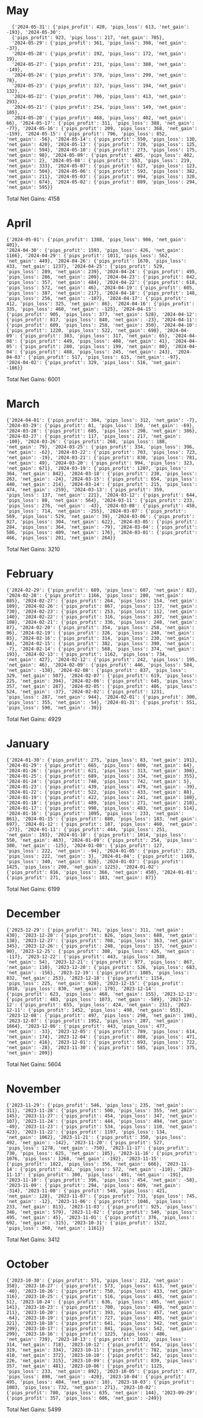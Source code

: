 # May
      {'2024-05-31': {'pips_profit': 420, 'pips_loss': 613, 'net_gain': -193}, '2024-05-30': 
      {'pips_profit': 923, 'pips_loss': 217, 'net_gain': 705}, 
      '2024-05-29': {'pips_profit': 361, 'pips_loss': 398, 'net_gain': -37}, 
      '2024-05-28': {'pips_profit': 192, 'pips_loss': 172, 'net_gain': 19}, 
      '2024-05-27': {'pips_profit': 231, 'pips_loss': 380, 'net_gain': -149}, 
      '2024-05-24': {'pips_profit': 378, 'pips_loss': 299, 'net_gain': 78}, 
      '2024-05-23': {'pips_profit': 327, 'pips_loss': 194, 'net_gain': 132}, 
      '2024-05-22': {'pips_profit': 706, 'pips_loss': 413, 'net_gain': 293}, 
      '2024-05-21': {'pips_profit': 254, 'pips_loss': 149, 'net_gain': 105}, 
      '2024-05-20': {'pips_profit': 468, 'pips_loss': 402, 'net_gain': 66}, '2024-05-17': {'pips_profit': 311, 'pips_loss': 388, 'net_gain': -77}, '2024-05-16': {'pips_profit': 209, 'pips_loss': 368, 'net_gain': -159}, '2024-05-15': {'pips_profit': 796, 'pips_loss': 852, 'net_gain': -56}, '2024-05-14': {'pips_profit': 550, 'pips_loss': 130, 'net_gain': 420}, '2024-05-13': {'pips_profit': 720, 'pips_loss': 125, 'net_gain': 594}, '2024-05-10': {'pips_profit': 273, 'pips_loss': 175, 'net_gain': 98}, '2024-05-09': {'pips_profit': 405, 'pips_loss': 402, 'net_gain': 2}, '2024-05-08': {'pips_profit': 553, 'pips_loss': 219, 'net_gain': 333}, '2024-05-07': {'pips_profit': 627, 'pips_loss': 123, 'net_gain': 504}, '2024-05-06': {'pips_profit': 593, 'pips_loss': 382, 'net_gain': 211}, '2024-05-03': {'pips_profit': 994, 'pips_loss': 320, 'net_gain': 674}, '2024-05-02': {'pips_profit': 889, 'pips_loss': 294, 'net_gain': 595}}
Total Net Gains: 4158


# April 

    {'2024-05-01': {'pips_profit': 1388, 'pips_loss': 986, 'net_gain': 401}, 
    '2024-04-30': {'pips_profit': 1593, 'pips_loss': 426, 'net_gain': 1166}, '2024-04-29': {'pips_profit': 1011, 'pips_loss': 562, 'net_gain': 449}, '2024-04-26': {'pips_profit': 1670, 'pips_loss': 433, 'net_gain': 1237}, '2024-04-25': {'pips_profit': 529, 'pips_loss': 289, 'net_gain': 239}, '2024-04-24': {'pips_profit': 495, 'pips_loss': 286, 'net_gain': 209}, '2024-04-23': {'pips_profit': 842, 'pips_loss': 357, 'net_gain': 484}, '2024-04-22': {'pips_profit': 618, 'pips_loss': 572, 'net_gain': 46}, '2024-04-19': {'pips_profit': 605, 'pips_loss': 387, 'net_gain': 217}, '2024-04-18': {'pips_profit': 148, 'pips_loss': 256, 'net_gain': -107}, '2024-04-17': {'pips_profit': 412, 'pips_loss': 325, 'net_gain': 86}, '2024-04-16': {'pips_profit': 335, 'pips_loss': 460, 'net_gain': -125}, '2024-04-15': {'pips_profit': 905, 'pips_loss': 377, 'net_gain': 528}, '2024-04-12': {'pips_profit': 817, 'pips_loss': 840, 'net_gain': -23}, '2024-04-11': {'pips_profit': 609, 'pips_loss': 258, 'net_gain': 350}, '2024-04-10': {'pips_profit': 1220, 'pips_loss': 522, 'net_gain': 698}, '2024-04-09': {'pips_profit': 383, 'pips_loss': 317, 'net_gain': 65}, '2024-04-08': {'pips_profit': 449, 'pips_loss': 408, 'net_gain': 41}, '2024-04-05': {'pips_profit': 280, 'pips_loss': 199, 'net_gain': 80}, '2024-04-04': {'pips_profit': 488, 'pips_loss': 245, 'net_gain': 243}, '2024-04-03': {'pips_profit': 517, 'pips_loss': 615, 'net_gain': -97}, 
    '2024-04-02': {'pips_profit': 329, 'pips_loss': 516, 'net_gain': -186}}

Total Net Gains: 6001


# March

    {'2024-04-01': {'pips_profit': 304, 'pips_loss': 312, 'net_gain': -7}, '2024-03-29': {'pips_profit': 81, 'pips_loss': 150, 'net_gain': -69}, '2024-03-28': {'pips_profit': 685, 'pips_loss': 298, 'net_gain': 386}, '2024-03-27': {'pips_profit': 117, 'pips_loss': 217, 'net_gain': -100}, '2024-03-26': {'pips_profit': 268, 'pips_loss': 188, 'net_gain': 79}, '2024-03-25': {'pips_profit': 334, 'pips_loss': 396, 'net_gain': -62}, '2024-03-22': {'pips_profit': 703, 'pips_loss': 723, 'net_gain': -19}, '2024-03-21': {'pips_profit': 830, 'pips_loss': 781, 'net_gain': 49}, '2024-03-20': {'pips_profit': 994, 'pips_loss': 323, 'net_gain': 671}, '2024-03-19': {'pips_profit': 1207, 'pips_loss': 364, 'net_gain': 842}, '2024-03-18': {'pips_profit': 238, 'pips_loss': 263, 'net_gain': -24}, '2024-03-15': {'pips_profit': 654, 'pips_loss': 440, 'net_gain': 214}, '2024-03-14': {'pips_profit': 215, 'pips_loss': 474, 'net_gain': -259}, '2024-03-13': {'pips_profit': 359, 'pips_loss': 137, 'net_gain': 221}, '2024-03-12': {'pips_profit': 644, 'pips_loss': 80, 'net_gain': 564}, '2024-03-11': {'pips_profit': 233, 'pips_loss': 276, 'net_gain': -43}, '2024-03-08': {'pips_profit': 458, 'pips_loss': 714, 'net_gain': -255}, '2024-03-07': {'pips_profit': 569, 'pips_loss': 529, 'net_gain': 39}, '2024-03-06': {'pips_profit': 927, 'pips_loss': 304, 'net_gain': 622}, '2024-03-05': {'pips_profit': 284, 'pips_loss': 364, 'net_gain': -79}, '2024-03-04': {'pips_profit': 586, 'pips_loss': 409, 'net_gain': 176}, '2024-03-01': {'pips_profit': 466, 'pips_loss': 201, 'net_gain': 264}}

Total Net Gains: 3210


# February 

    {'2024-02-29': {'pips_profit': 689, 'pips_loss': 607, 'net_gain': 82}, '2024-02-28': {'pips_profit': 1166, 'pips_loss': 280, 'net_gain': 885}, '2024-02-27': {'pips_profit': 264, 'pips_loss': 154, 'net_gain': 109}, '2024-02-26': {'pips_profit': 867, 'pips_loss': 137, 'net_gain': 730}, '2024-02-23': {'pips_profit': 253, 'pips_loss': 112, 'net_gain': 140}, '2024-02-22': {'pips_profit': 316, 'pips_loss': 207, 'net_gain': 108}, '2024-02-21': {'pips_profit': 336, 'pips_loss': 248, 'net_gain': 87}, '2024-02-20': {'pips_profit': 354, 'pips_loss': 258, 'net_gain': 96}, '2024-02-19': {'pips_profit': 326, 'pips_loss': 240, 'net_gain': 85}, '2024-02-16': {'pips_profit': 314, 'pips_loss': 230, 'net_gain': 84}, '2024-02-15': {'pips_profit': 382, 'pips_loss': 390, 'net_gain': -7}, '2024-02-14': {'pips_profit': 568, 'pips_loss': 374, 'net_gain': 193}, '2024-02-13': {'pips_profit': 1162, 'pips_loss': 734, 'net_gain': 427}, '2024-02-12': {'pips_profit': 242, 'pips_loss': 195, 'net_gain': 46}, '2024-02-09': {'pips_profit': 446, 'pips_loss': 584, 'net_gain': -138}, '2024-02-08': {'pips_profit': 837, 'pips_loss': 329, 'net_gain': 507}, '2024-02-07': {'pips_profit': 619, 'pips_loss': 225, 'net_gain': 394}, '2024-02-06': {'pips_profit': 645, 'pips_loss': 357, 'net_gain': 287}, '2024-02-05': {'pips_profit': 486, 'pips_loss': 524, 'net_gain': -37}, '2024-02-02': {'pips_profit': 1231, 'pips_loss': 287, 'net_gain': 944}, '2024-02-01': {'pips_profit': 300, 'pips_loss': 355, 'net_gain': -54}, '2024-01-31': {'pips_profit': 551, 'pips_loss': 590, 'net_gain': -39}}
Total Net Gains: 4929

# January

    {'2024-01-30': {'pips_profit': 275, 'pips_loss': 83, 'net_gain': 191}, '2024-01-29': {'pips_profit': 665, 'pips_loss': 600, 'net_gain': 64}, '2024-01-26': {'pips_profit': 621, 'pips_loss': 313, 'net_gain': 308}, '2024-01-25': {'pips_profit': 689, 'pips_loss': 334, 'net_gain': 355}, '2024-01-24': {'pips_profit': 748, 'pips_loss': 742, 'net_gain': 5}, '2024-01-23': {'pips_profit': 439, 'pips_loss': 479, 'net_gain': -39}, '2024-01-22': {'pips_profit': 522, 'pips_loss': 433, 'net_gain': 88}, '2024-01-19': {'pips_profit': 422, 'pips_loss': 241, 'net_gain': 180}, '2024-01-18': {'pips_profit': 489, 'pips_loss': 271, 'net_gain': 218}, '2024-01-17': {'pips_profit': 998, 'pips_loss': 483, 'net_gain': 514}, '2024-01-16': {'pips_profit': 1095, 'pips_loss': 233, 'net_gain': 861}, '2024-01-15': {'pips_profit': 880, 'pips_loss': 183, 'net_gain': 697}, '2024-01-12': {'pips_profit': 187, 'pips_loss': 460, 'net_gain': -273}, '2024-01-11': {'pips_profit': 444, 'pips_loss': 251, 'net_gain': 193}, '2024-01-10': {'pips_profit': 1014, 'pips_loss': 550, 'net_gain': 463}, '2024-01-09': {'pips_profit': 254, 'pips_loss': 380, 'net_gain': -125}, '2024-01-08': {'pips_profit': 127, 'pips_loss': 222, 'net_gain': -94}, '2024-01-05': {'pips_profit': 225, 'pips_loss': 222, 'net_gain': 3}, '2024-01-04': {'pips_profit': 1169, 'pips_loss': 340, 'net_gain': 828}, '2024-01-03': {'pips_profit': 1425, 'pips_loss': 200, 'net_gain': 1225}, '2024-01-02': {'pips_profit': 816, 'pips_loss': 366, 'net_gain': 450}, '2024-01-01': {'pips_profit': 271, 'pips_loss': 183, 'net_gain': 87}}
Total Net Gains: 6199

# December

    {'2023-12-29': {'pips_profit': 741, 'pips_loss': 311, 'net_gain': 430}, '2023-12-28': {'pips_profit': 826, 'pips_loss': 688, 'net_gain': 138}, '2023-12-27': {'pips_profit': 708, 'pips_loss': 363, 'net_gain': 345}, '2023-12-26': {'pips_profit': 248, 'pips_loss': 157, 'net_gain': 90}, '2023-12-25': {'pips_profit': 308, 'pips_loss': 426, 'net_gain': -117}, '2023-12-22': {'pips_profit': 443, 'pips_loss': 388, 'net_gain': 54}, '2023-12-21': {'pips_profit': 977, 'pips_loss': 867, 'net_gain': 110}, '2023-12-20': {'pips_profit': 526, 'pips_loss': 683, 'net_gain': -156}, '2023-12-19': {'pips_profit': 1085, 'pips_loss': 832, 'net_gain': 253}, '2023-12-18': {'pips_profit': 1154, 'pips_loss': 225, 'net_gain': 928}, '2023-12-15': {'pips_profit': 1010, 'pips_loss': 830, 'net_gain': 179}, '2023-12-14': {'pips_profit': 623, 'pips_loss': 468, 'net_gain': 155}, '2023-12-13': {'pips_profit': 483, 'pips_loss': 1073, 'net_gain': -589}, '2023-12-12': {'pips_profit': 655, 'pips_loss': 424, 'net_gain': 231}, '2023-12-11': {'pips_profit': 1452, 'pips_loss': 498, 'net_gain': 953}, '2023-12-08': {'pips_profit': 497, 'pips_loss': 298, 'net_gain': 198}, '2023-12-07': {'pips_profit': 1952, 'pips_loss': 287, 'net_gain': 1664}, '2023-12-06': {'pips_profit': 443, 'pips_loss': 477, 'net_gain': -33}, '2023-12-05': {'pips_profit': 789, 'pips_loss': 614, 'net_gain': 174}, '2023-12-04': {'pips_profit': 888, 'pips_loss': 471, 'net_gain': 416}, '2023-12-01': {'pips_profit': 693, 'pips_loss': 722, 'net_gain': -28}, '2023-11-30': {'pips_profit': 585, 'pips_loss': 375, 'net_gain': 209}}
Total Net Gains: 5604

# November
    {'2023-11-29': {'pips_profit': 546, 'pips_loss': 235, 'net_gain': 311}, '2023-11-28': {'pips_profit': 500, 'pips_loss': 355, 'net_gain': 145}, '2023-11-27': {'pips_profit': 454, 'pips_loss': 347, 'net_gain': 107}, '2023-11-24': {'pips_profit': 444, 'pips_loss': 494, 'net_gain': -49}, '2023-11-23': {'pips_profit': 534, 'pips_loss': 110, 'net_gain': 423}, '2023-11-22': {'pips_profit': 1197, 'pips_loss': 134, 'net_gain': 1062}, '2023-11-21': {'pips_profit': 350, 'pips_loss': 492, 'net_gain': -142}, '2023-11-20': {'pips_profit': 527, 'pips_loss': 1278, 'net_gain': -750}, '2023-11-17': {'pips_profit': 730, 'pips_loss': 625, 'net_gain': 105}, '2023-11-16': {'pips_profit': 1076, 'pips_loss': 1268, 'net_gain': -192}, '2023-11-15': {'pips_profit': 1022, 'pips_loss': 356, 'net_gain': 666}, '2023-11-14': {'pips_profit': 462, 'pips_loss': 572, 'net_gain': -110}, '2023-11-13': {'pips_profit': 300, 'pips_loss': 491, 'net_gain': -191}, '2023-11-10': {'pips_profit': 396, 'pips_loss': 454, 'net_gain': -58}, '2023-11-09': {'pips_profit': 294, 'pips_loss': 609, 'net_gain': -314}, '2023-11-08': {'pips_profit': 549, 'pips_loss': 421, 'net_gain': 128}, '2023-11-07': {'pips_profit': 733, 'pips_loss': 745, 'net_gain': -12}, '2023-11-06': {'pips_profit': 1046, 'pips_loss': 233, 'net_gain': 813}, '2023-11-03': {'pips_profit': 925, 'pips_loss': 346, 'net_gain': 579}, '2023-11-02': {'pips_profit': 540, 'pips_loss': 495, 'net_gain': 45}, '2023-11-01': {'pips_profit': 376, 'pips_loss': 692, 'net_gain': -315}, '2023-10-31': {'pips_profit': 1522, 'pips_loss': 360, 'net_gain': 1161}}
Total Net Gains: 3412

# October

    {'2023-10-30': {'pips_profit': 571, 'pips_loss': 212, 'net_gain': 358}, '2023-10-27': {'pips_profit': 573, 'pips_loss': 613, 'net_gain': -40}, '2023-10-26': {'pips_profit': 750, 'pips_loss': 433, 'net_gain': 316}, '2023-10-25': {'pips_profit': 516, 'pips_loss': 465, 'net_gain': 51}, '2023-10-24': {'pips_profit': 636, 'pips_loss': 495, 'net_gain': 141}, '2023-10-23': {'pips_profit': 700, 'pips_loss': 489, 'net_gain': 211}, '2023-10-20': {'pips_profit': 393, 'pips_loss': 457, 'net_gain': -64}, '2023-10-19': {'pips_profit': 727, 'pips_loss': 405, 'net_gain': 321}, '2023-10-18': {'pips_profit': 641, 'pips_loss': 342, 'net_gain': 299}, '2023-10-17': {'pips_profit': 841, 'pips_loss': 542, 'net_gain': 299}, '2023-10-16': {'pips_profit': 1225, 'pips_loss': 486, 'net_gain': 739}, '2023-10-13': {'pips_profit': 1032, 'pips_loss': 314, 'net_gain': 718}, '2023-10-12': {'pips_profit': 654, 'pips_loss': 319, 'net_gain': 334}, '2023-10-11': {'pips_profit': 782, 'pips_loss': 410, 'net_gain': 372}, '2023-10-10': {'pips_profit': 542, 'pips_loss': 226, 'net_gain': 315}, '2023-10-09': {'pips_profit': 839, 'pips_loss': 357, 'net_gain': 481}, '2023-10-06': {'pips_profit': 1125, 'pips_loss': 233, 'net_gain': 892}, '2023-10-05': {'pips_profit': 477, 'pips_loss': 898, 'net_gain': -420}, '2023-10-04': {'pips_profit': 495, 'pips_loss': 484, 'net_gain': 10}, '2023-10-03': {'pips_profit': 1003, 'pips_loss': 732, 'net_gain': 271}, '2023-10-02': {'pips_profit': 780, 'pips_loss': 635, 'net_gain': 144}, '2023-09-29': {'pips_profit': 357, 'pips_loss': 606, 'net_gain': -249}}
Total Net Gains: 5499
